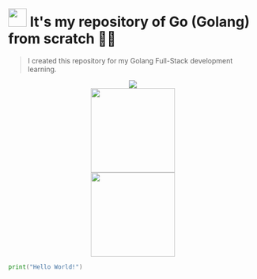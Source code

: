 # <img src="https://cdn.worldvectorlogo.com/logos/go-logo-1.svg" height="37"> It's my repository of Go (Golang) from scratch 🦦🔢

<blockquote>I created this repository for my Golang Full-Stack development learning.</blockquote>

<div align="center"><a href="https://github.com/IsaacAlves7/go-programming"><img src="https://technology.riotgames.com/sites/default/files/articles/116/golangheader.png"></a></div>

<div align="center"><img src="https://cdn.worldvectorlogo.com/logos/go-logo-1.svg" height="170"></div>

<div align="center"><img src="https://media1.tenor.com/images/9e11dae37a9fc8a76d52359c2af0dc9e/tenor.gif?itemid=5467323" height="170"></div>

```go
print("Hello World!")
```
